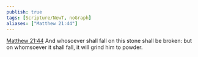 ```yaml
---
publish: true
tags: [Scripture/NewT, noGraph]
aliases: ["Matthew 21:44"]
---
```

[Matthew 21:44](https://churchofjesuschrist.org/study/scriptures/nt/matt/21?lang=eng&id=p44#p44) And whosoever shall fall on this stone shall be broken: but on whomsoever it shall fall, it will grind him to powder.
